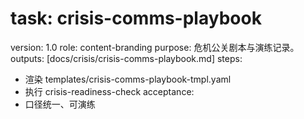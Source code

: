 # task: crisis-comms-playbook

version: 1.0
role: content-branding
purpose: 危机公关剧本与演练记录。
outputs: [docs/crisis/crisis-comms-playbook.md]
steps:

- 渲染 templates/crisis-comms-playbook-tmpl.yaml
- 执行 crisis-readiness-check
  acceptance:
- 口径统一、可演练
